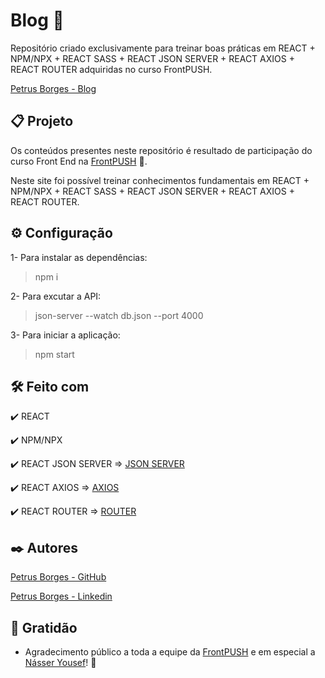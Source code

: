 # Blog 🤘

Repositório criado exclusivamente para treinar boas práticas em REACT + NPM/NPX + REACT SASS + REACT JSON SERVER + REACT AXIOS + REACT ROUTER adquiridas no curso FrontPUSH.

[Petrus Borges - Blog](https://blog-react-puce.vercel.app)


## 📋 Projeto

Os conteúdos presentes neste repositório é resultado de participação do curso Front End na [FrontPUSH](https://frontpush.com.br) 🤘.

Neste site foi possível treinar conhecimentos fundamentais em REACT + NPM/NPX + REACT SASS + REACT JSON SERVER + REACT AXIOS + REACT ROUTER.

## ⚙ Configuração

1- Para instalar as dependências:

> npm i

2- Para excutar a API:

> json-server --watch db.json --port 4000

3- Para iniciar a aplicação:

> npm start

## 🛠️ Feito com

✔️ REACT

✔️ NPM/NPX

✔️ REACT JSON SERVER => [JSON SERVER](https://github.com/typicode/json-server)

✔️ REACT AXIOS => [AXIOS](https://github.com/axios/axios)

✔️ REACT ROUTER => [ROUTER](https://github.com/remix-run/react-router)

## ✒️ Autores

[Petrus Borges - GitHub](https://github.com/PetrusBorges)

[Petrus Borges - Linkedin](https://www.linkedin.com/in/petrusborgesmachado/)

## 🎁 Gratidão

- Agradecimento público a toda a equipe da [FrontPUSH](https://frontpush.com.br) e em especial a [Násser Yousef](https://www.linkedin.com/in/násser-yousef-ali-1742101a5/)! 🤘
